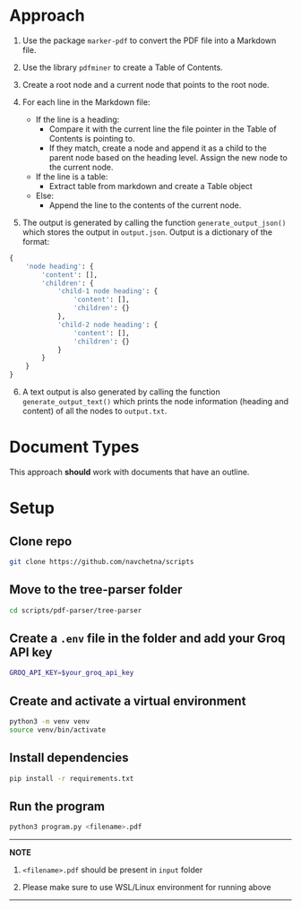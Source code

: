 # Approach

1. Use the package `marker-pdf` to convert the PDF file into a Markdown file.

2. Use the library `pdfminer` to create a Table of Contents.

3. Create a root node and a current node that points to the root node.

4. For each line in the Markdown file:
     - If the line is a heading:
       - Compare it with the current line the file pointer in the Table of Contents is pointing to.
       - If they match, create a node and append it as a child to the parent node based on the heading level. Assign the new node to the current node.
     - If the line is a table:
       - Extract table from markdown and create a Table object
     - Else:
       - Append the line to the contents of the current node.

5. The output is generated by calling the function `generate_output_json()` which stores the output in `output.json`. Output is a dictionary of the format:
```python
{
    'node heading': {
        'content': [],
        'children': {
            'child-1 node heading': {
                'content': [],
                'children': {}
            },
            'child-2 node heading': {
                'content': [],
                'children': {}
            }
        }
    }
}
```

6. A text output is also generated by calling the function `generate_output_text()` which prints the node information (heading and content) of all the nodes to `output.txt`.

# Document Types
This approach **should** work with documents that have an outline.

# Setup

## Clone repo
```bash
git clone https://github.com/navchetna/scripts
```

## Move to the tree-parser folder
```bash
cd scripts/pdf-parser/tree-parser
```

## Create a `.env` file in the folder and add your Groq API key
```bash
GROQ_API_KEY=$your_groq_api_key
```


## Create and activate a virtual environment
```bash
python3 -m venv venv
source venv/bin/activate
```

## Install dependencies
```bash
pip install -r requirements.txt
```

## Run the program
```bash
python3 program.py <filename>.pdf
```
---
**NOTE**

1. `<filename>.pdf` should be present in `input` folder

2. Please make sure to use WSL/Linux environment for running above

---
